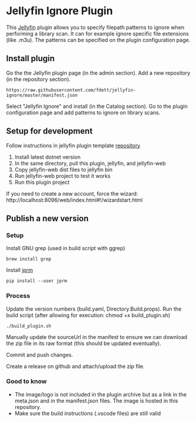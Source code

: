 # Jellyfin Ignore Plugin
This [Jellyfin](https://github.com/jellyfin) plugin allows you to specify filepath patterns to ignore when performing a library scan. It can for example ignore specific file extensions (like .m3u). The patterns can be specified on the plugin configuration page.

## Install plugin
Go the the Jellyfin plugin page (in the admin section).
Add a new repository (in the repository section).
```
https://raw.githubusercontent.com/fdett/jellyfin-ignore/master/manifest.json
```
Select "Jellyfin Ignore" and install (in the Catalog section).
Go to the plugin configuration page and add patterns to ignore on library scans.

## Setup for development
Follow instructions in jellyfin plugin template [repository](https://github.com/jellyfin/jellyfin-plugin-template)

1) Install latest dotnet version
2) In the same directory, pull this plugin, jellyfin, and jellyfin-web
3) Copy jellyfin-web dist files to jellyfin bin
4) Run jellyfin-web project to test it works
5) Run this plugin project

If you need to create a new account, force the wizard: http://localhost:8096/web/index.html#!/wizardstart.html

## Publish a new version

### Setup
Install GNU grep (used in build script with ggrep)
```
brew install grep
```

Install [jprm](https://github.com/oddstr13/jellyfin-plugin-repository-manager)
```
pip install --user jprm
```

### Process
Update the version numbers (build.yaml, Directory.Build.props).
Run the build script (after allowing for execution: chmod +x build_plugin.sh)
```
./build_plugin.sh
```
Manually update the sourceUrl in the manifest to ensure we can download the zip file in its raw format (this should be updated eventually).

Commit and push changes.

Create a release on github and attach/upload the zip file.

### Good to know

* The image/logo is not included in the plugin archive but as a link in the meta.json and in the manifest.json files. The image is hosted in this repository.
* Make sure the build instructions (.vscode files) are still valid





